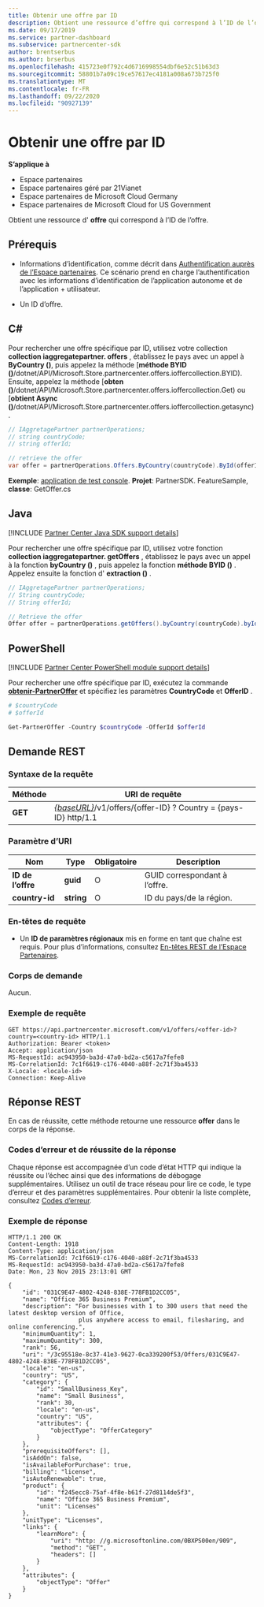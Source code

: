 ```yaml
---
title: Obtenir une offre par ID
description: Obtient une ressource d’offre qui correspond à l’ID de l’offre.
ms.date: 09/17/2019
ms.service: partner-dashboard
ms.subservice: partnercenter-sdk
author: brentserbus
ms.author: brserbus
ms.openlocfilehash: 415723e0f792c4d6716998554dbf6e52c51b63d3
ms.sourcegitcommit: 58801b7a09c19ce57617ec4181a008a673b725f0
ms.translationtype: MT
ms.contentlocale: fr-FR
ms.lasthandoff: 09/22/2020
ms.locfileid: "90927139"
---
```

# <a name="get-an-offer-by-id"></a>Obtenir une offre par ID

**S’applique à**

- Espace partenaires
- Espace partenaires géré par 21Vianet
- Espace partenaires de Microsoft Cloud Germany
- Espace partenaires de Microsoft Cloud for US Government

Obtient une ressource d' **offre** qui correspond à l’ID de l’offre.

## <a name="prerequisites"></a>Prérequis

- Informations d’identification, comme décrit dans [Authentification auprès de l’Espace partenaires](partner-center-authentication.md). Ce scénario prend en charge l’authentification avec les informations d’identification de l’application autonome et de l’application + utilisateur.

- Un ID d’offre.

## <a name="c"></a>C\#

Pour rechercher une offre spécifique par ID, utilisez votre collection **collection iaggregatepartner. offers** , établissez le pays avec un appel à **ByCountry ()**, puis appelez la méthode [**méthode BYID ()**/dotnet/API/Microsoft.Store.partnercenter.offers.ioffercollection.BYID). Ensuite, appelez la méthode [**obten ()**/dotnet/API/Microsoft.Store.partnercenter.offers.ioffercollection.Get) ou [**obtient Async ()**/dotnet/API/Microsoft.Store.partnercenter.offers.ioffercollection.getasync).

```csharp
// IAggretagePartner partnerOperations;
// string countryCode;
// string offerId;

// retrieve the offer
var offer = partnerOperations.Offers.ByCountry(countryCode).ById(offerId).Get();
```

**Exemple**: [application de test console](console-test-app.md). **Projet**: PartnerSDK. FeatureSample, **classe**: GetOffer.cs

## <a name="java"></a>Java

[!INCLUDE [Partner Center Java SDK support details](../includes/java-sdk-support.md)]

Pour rechercher une offre spécifique par ID, utilisez votre fonction **collection iaggregatepartner. getOffers** , établissez le pays avec un appel à la fonction **byCountry ()** , puis appelez la fonction **méthode BYID ()** . Appelez ensuite la fonction d' **extraction ()** .

```java
// IAggretagePartner partnerOperations;
// String countryCode;
// String offerId;

// Retrieve the offer
Offer offer = partnerOperations.getOffers().byCountry(countryCode).byId(offerId).get();
```

## <a name="powershell"></a>PowerShell

[!INCLUDE [Partner Center PowerShell module support details](../includes/powershell-module-support.md)]

Pour rechercher une offre spécifique par ID, exécutez la commande [**obtenir-PartnerOffer**](https://github.com/Microsoft/Partner-Center-PowerShell/blob/master/docs/help/Get-PartnerOffer.md) et spécifiez les paramètres **CountryCode** et **OfferID** .

```powershell
# $countryCode
# $offerId

Get-PartnerOffer -Country $countryCode -OfferId $offerId
```

## <a name="rest-request"></a>Demande REST

### <a name="request-syntax"></a>Syntaxe de la requête

| Méthode  | URI de requête                                                                                    |
|---------|------------------------------------------------------------------------------------------------|
| **GET** | [*{baseURL}*](partner-center-rest-urls.md)/v1/offers/{offer-ID} ? Country = {pays-ID} http/1.1 |

### <a name="uri-parameter"></a>Paramètre d’URI

| Nom           | Type       | Obligatoire | Description                           |
|----------------|------------|----------|---------------------------------------|
| **ID de l’offre**   | **guid**   | O        | GUID correspondant à l’offre. |
| **country-id** | **string** | O        | ID du pays/de la région.                |

### <a name="request-headers"></a>En-têtes de requête

- Un **ID de paramètres régionaux** mis en forme en tant que chaîne est requis.
Pour plus d’informations, consultez [En-têtes REST de l’Espace Partenaires](headers.md).

### <a name="request-body"></a>Corps de demande

Aucun.

### <a name="request-example"></a>Exemple de requête

```http
GET https://api.partnercenter.microsoft.com/v1/offers/<offer-id>?country=<country-id> HTTP/1.1
Authorization: Bearer <token>
Accept: application/json
MS-RequestId: ac943950-ba3d-47a0-bd2a-c5617a7fefe8
MS-CorrelationId: 7c1f6619-c176-4040-a88f-2c71f3ba4533
X-Locale: <locale-id>
Connection: Keep-Alive
```

## <a name="rest-response"></a>Réponse REST

En cas de réussite, cette méthode retourne une ressource **offer** dans le corps de la réponse.

### <a name="response-success-and-error-codes"></a>Codes d’erreur et de réussite de la réponse

Chaque réponse est accompagnée d’un code d’état HTTP qui indique la réussite ou l’échec ainsi que des informations de débogage supplémentaires. Utilisez un outil de trace réseau pour lire ce code, le type d’erreur et des paramètres supplémentaires. Pour obtenir la liste complète, consultez [Codes d’erreur](error-codes.md).

### <a name="response-example"></a>Exemple de réponse

```http
HTTP/1.1 200 OK
Content-Length: 1918
Content-Type: application/json
MS-CorrelationId: 7c1f6619-c176-4040-a88f-2c71f3ba4533
MS-RequestId: ac943950-ba3d-47a0-bd2a-c5617a7fefe8
Date: Mon, 23 Nov 2015 23:13:01 GMT

{
    "id": "031C9E47-4802-4248-838E-778FB1D2CC05",
    "name": "Office 365 Business Premium",
    "description": "For businesses with 1 to 300 users that need the latest desktop version of Office,
                    plus anywhere access to email, filesharing, and online conferencing.",
    "minimumQuantity": 1,
    "maximumQuantity": 300,
    "rank": 56,
    "uri": "/3c95518e-8c37-41e3-9627-0ca339200f53/Offers/031C9E47-4802-4248-838E-778FB1D2CC05",
    "locale": "en-us",
    "country": "US",
    "category": {
        "id": "SmallBusiness_Key",
        "name": "Small Business",
        "rank": 30,
        "locale": "en-us",
        "country": "US",
        "attributes": {
            "objectType": "OfferCategory"
        }
    },
    "prerequisiteOffers": [],
    "isAddOn": false,
    "isAvailableForPurchase": true,
    "billing": "license",
    "isAutoRenewable": true,
    "product": {
        "id": "f245ecc8-75af-4f8e-b61f-27d8114de5f3",
        "name": "Office 365 Business Premium",
        "unit": "Licenses"
    },
    "unitType": "Licenses",
    "links": {
        "learnMore": {
            "uri": "http: //g.microsoftonline.com/0BXPS00en/909",
            "method": "GET",
            "headers": []
        }
    },
    "attributes": {
        "objectType": "Offer"
    }
}
```
